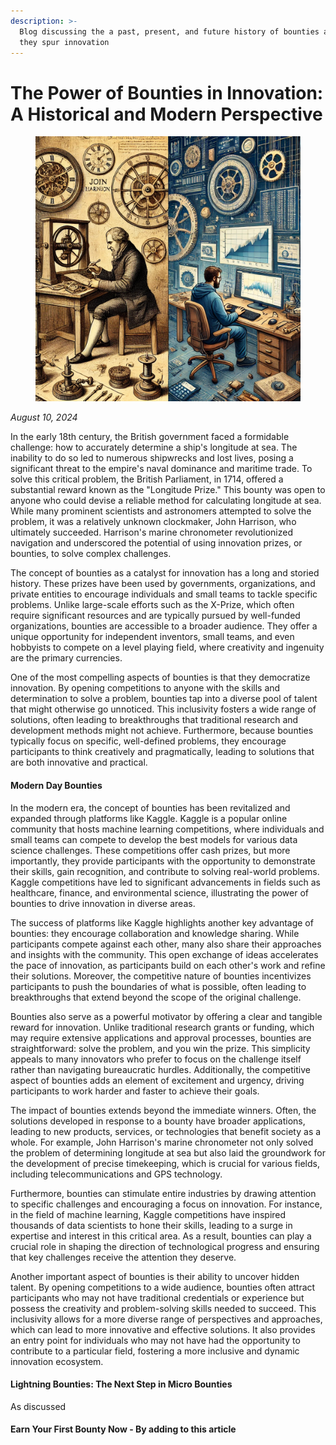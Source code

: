 ```yaml
---
description: >-
  Blog discussing the a past, present, and future history of bounties and how
  they spur innovation
---
```


# The Power of Bounties in Innovation: A Historical and Modern Perspective

<figure><img src="../.gitbook/assets/image.png" alt=""><figcaption></figcaption></figure>

_August 10, 2024_

In the early 18th century, the British government faced a formidable challenge: how to accurately determine a ship's longitude at sea. The inability to do so led to numerous shipwrecks and lost lives, posing a significant threat to the empire's naval dominance and maritime trade. To solve this critical problem, the British Parliament, in 1714, offered a substantial reward known as the "Longitude Prize." This bounty was open to anyone who could devise a reliable method for calculating longitude at sea. While many prominent scientists and astronomers attempted to solve the problem, it was a relatively unknown clockmaker, John Harrison, who ultimately succeeded. Harrison's marine chronometer revolutionized navigation and underscored the potential of using innovation prizes, or bounties, to solve complex challenges.

The concept of bounties as a catalyst for innovation has a long and storied history. These prizes have been used by governments, organizations, and private entities to encourage individuals and small teams to tackle specific problems. Unlike large-scale efforts such as the X-Prize, which often require significant resources and are typically pursued by well-funded organizations, bounties are accessible to a broader audience. They offer a unique opportunity for independent inventors, small teams, and even hobbyists to compete on a level playing field, where creativity and ingenuity are the primary currencies.

One of the most compelling aspects of bounties is that they democratize innovation. By opening competitions to anyone with the skills and determination to solve a problem, bounties tap into a diverse pool of talent that might otherwise go unnoticed. This inclusivity fosters a wide range of solutions, often leading to breakthroughs that traditional research and development methods might not achieve. Furthermore, because bounties typically focus on specific, well-defined problems, they encourage participants to think creatively and pragmatically, leading to solutions that are both innovative and practical.

#### Modern Day Bounties

In the modern era, the concept of bounties has been revitalized and expanded through platforms like Kaggle. Kaggle is a popular online community that hosts machine learning competitions, where individuals and small teams can compete to develop the best models for various data science challenges. These competitions offer cash prizes, but more importantly, they provide participants with the opportunity to demonstrate their skills, gain recognition, and contribute to solving real-world problems. Kaggle competitions have led to significant advancements in fields such as healthcare, finance, and environmental science, illustrating the power of bounties to drive innovation in diverse areas.

The success of platforms like Kaggle highlights another key advantage of bounties: they encourage collaboration and knowledge sharing. While participants compete against each other, many also share their approaches and insights with the community. This open exchange of ideas accelerates the pace of innovation, as participants build on each other's work and refine their solutions. Moreover, the competitive nature of bounties incentivizes participants to push the boundaries of what is possible, often leading to breakthroughs that extend beyond the scope of the original challenge.

Bounties also serve as a powerful motivator by offering a clear and tangible reward for innovation. Unlike traditional research grants or funding, which may require extensive applications and approval processes, bounties are straightforward: solve the problem, and you win the prize. This simplicity appeals to many innovators who prefer to focus on the challenge itself rather than navigating bureaucratic hurdles. Additionally, the competitive aspect of bounties adds an element of excitement and urgency, driving participants to work harder and faster to achieve their goals.

The impact of bounties extends beyond the immediate winners. Often, the solutions developed in response to a bounty have broader applications, leading to new products, services, or technologies that benefit society as a whole. For example, John Harrison's marine chronometer not only solved the problem of determining longitude at sea but also laid the groundwork for the development of precise timekeeping, which is crucial for various fields, including telecommunications and GPS technology.

Furthermore, bounties can stimulate entire industries by drawing attention to specific challenges and encouraging a focus on innovation. For instance, in the field of machine learning, Kaggle competitions have inspired thousands of data scientists to hone their skills, leading to a surge in expertise and interest in this critical area. As a result, bounties can play a crucial role in shaping the direction of technological progress and ensuring that key challenges receive the attention they deserve.

Another important aspect of bounties is their ability to uncover hidden talent. By opening competitions to a wide audience, bounties often attract participants who may not have traditional credentials or experience but possess the creativity and problem-solving skills needed to succeed. This inclusivity allows for a more diverse range of perspectives and approaches, which can lead to more innovative and effective solutions. It also provides an entry point for individuals who may not have had the opportunity to contribute to a particular field, fostering a more inclusive and dynamic innovation ecosystem.

#### Lightning Bounties: The Next Step in Micro Bounties

As discussed

#### Earn Your First Bounty Now - By adding to this article



